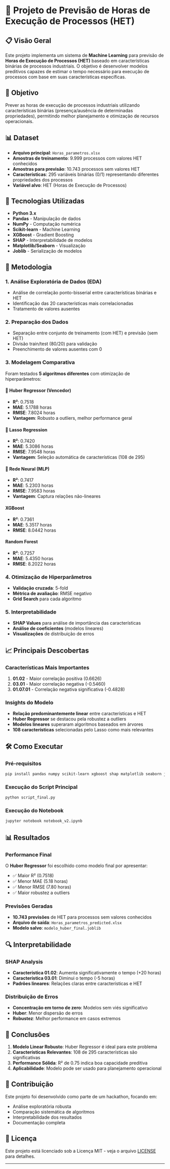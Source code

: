 # 🚗 Projeto de Previsão de Horas de Execução de Processos (HET)

## 📋 Visão Geral

Este projeto implementa um sistema de **Machine Learning** para previsão de **Horas de Execução de Processos (HET)** baseado em características binárias de processos industriais. O objetivo é desenvolver modelos preditivos capazes de estimar o tempo necessário para execução de processos com base em suas características específicas.

## 🎯 Objetivo

Prever as horas de execução de processos industriais utilizando características binárias (presença/ausência de determinadas propriedades), permitindo melhor planejamento e otimização de recursos operacionais.

## 📊 Dataset

-   **Arquivo principal**: `Horas_parametros.xlsx`
-   **Amostras de treinamento**: 9.999 processos com valores HET conhecidos
-   **Amostras para previsão**: 10.743 processos sem valores HET
-   **Características**: 295 variáveis binárias (0/1) representando diferentes propriedades dos processos
-   **Variável alvo**: HET (Horas de Execução de Processos)

## 🔧 Tecnologias Utilizadas

-   **Python 3.x**
-   **Pandas** - Manipulação de dados
-   **NumPy** - Computação numérica
-   **Scikit-learn** - Machine Learning
-   **XGBoost** - Gradient Boosting
-   **SHAP** - Interpretabilidade de modelos
-   **Matplotlib/Seaborn** - Visualização
-   **Joblib** - Serialização de modelos

## 🚀 Metodologia

### 1. **Análise Exploratória de Dados (EDA)**

-   Análise de correlação ponto-bisserial entre características binárias e HET
-   Identificação das 20 características mais correlacionadas
-   Tratamento de valores ausentes

### 2. **Preparação dos Dados**

-   Separação entre conjunto de treinamento (com HET) e previsão (sem HET)
-   Divisão train/test (80/20) para validação
-   Preenchimento de valores ausentes com 0

### 3. **Modelagem Comparativa**

Foram testados **5 algoritmos diferentes** com otimização de hiperparâmetros:

#### 🥇 **Huber Regressor** (Vencedor)

-   **R²**: 0.7518
-   **MAE**: 5.1788 horas
-   **RMSE**: 7.8024 horas
-   **Vantagem**: Robusto a outliers, melhor performance geral

#### 🥈 **Lasso Regression**

-   **R²**: 0.7420
-   **MAE**: 5.3086 horas
-   **RMSE**: 7.9548 horas
-   **Vantagem**: Seleção automática de características (108 de 295)

#### 🥉 **Rede Neural (MLP)**

-   **R²**: 0.7417
-   **MAE**: 5.2303 horas
-   **RMSE**: 7.9583 horas
-   **Vantagem**: Captura relações não-lineares

#### **XGBoost**

-   **R²**: 0.7361
-   **MAE**: 5.3517 horas
-   **RMSE**: 8.0442 horas

#### **Random Forest**

-   **R²**: 0.7257
-   **MAE**: 5.4350 horas
-   **RMSE**: 8.2022 horas

### 4. **Otimização de Hiperparâmetros**

-   **Validação cruzada**: 5-fold
-   **Métrica de avaliação**: RMSE negativo
-   **Grid Search** para cada algoritmo

### 5. **Interpretabilidade**

-   **SHAP Values** para análise de importância das características
-   **Análise de coeficientes** (modelos lineares)
-   **Visualizações** de distribuição de erros

## 📈 Principais Descobertas

### Características Mais Importantes

1. **01.02** - Maior correlação positiva (0.6626)
2. **03.01** - Maior correlação negativa (-0.5460)
3. **01.07.01** - Correlação negativa significativa (-0.4828)

### Insights do Modelo

-   **Relação predominantemente linear** entre características e HET
-   **Huber Regressor** se destacou pela robustez a outliers
-   **Modelos lineares** superaram algoritmos baseados em árvores
-   **108 características** selecionadas pelo Lasso como mais relevantes

## 🛠️ Como Executar

### Pré-requisitos

```bash
pip install pandas numpy scikit-learn xgboost shap matplotlib seaborn joblib openpyxl
```

### Execução do Script Principal

```bash
python script_final.py
```

### Execução do Notebook

```bash
jupyter notebook notebook_v2.ipynb
```

## 📊 Resultados

### Performance Final

O **Huber Regressor** foi escolhido como modelo final por apresentar:

-   ✅ Maior R² (0.7518)
-   ✅ Menor MAE (5.18 horas)
-   ✅ Menor RMSE (7.80 horas)
-   ✅ Maior robustez a outliers

### Previsões Geradas

-   **10.743 previsões** de HET para processos sem valores conhecidos
-   **Arquivo de saída**: `Horas_parametros_predicted.xlsx`
-   **Modelo salvo**: `modelo_huber_final.joblib`

## 🔍 Interpretabilidade

### SHAP Analysis

-   **Característica 01.02**: Aumenta significativamente o tempo (+20 horas)
-   **Característica 03.01**: Diminui o tempo (-5 horas)
-   **Padrões lineares**: Relações claras entre características e HET

### Distribuição de Erros

-   **Concentração em torno de zero**: Modelos sem viés significativo
-   **Huber**: Menor dispersão de erros
-   **Robustez**: Melhor performance em casos extremos

## 📝 Conclusões

1. **Modelo Linear Robusto**: Huber Regressor é ideal para este problema
2. **Características Relevantes**: 108 de 295 características são significativas
3. **Performance Sólida**: R² de 0.75 indica boa capacidade preditiva
4. **Aplicabilidade**: Modelo pode ser usado para planejamento operacional

## 👥 Contribuição

Este projeto foi desenvolvido como parte de um hackathon, focando em:

-   Análise exploratória robusta
-   Comparação sistemática de algoritmos
-   Interpretabilidade dos resultados
-   Documentação completa

## 📄 Licença

Este projeto está licenciado sob a Licença MIT - veja o arquivo [LICENSE](LICENSE) para detalhes.

---
